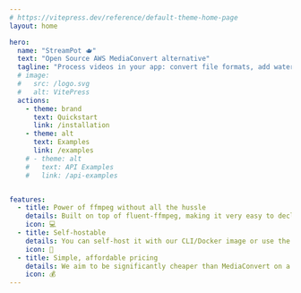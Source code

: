 ```yaml
---
# https://vitepress.dev/reference/default-theme-home-page
layout: home

hero:
  name: "StreamPot 🫖"
  text: "Open Source AWS MediaConvert alternative"
  tagline: "Process videos in your app: convert file formats, add watermarks, make clips. And much more."
  # image:
  #   src: /logo.svg
  #   alt: VitePress
  actions:
    - theme: brand
      text: Quickstart
      link: /installation
    - theme: alt
      text: Examples
      link: /examples
    # - theme: alt
    #   text: API Examples
    #   link: /api-examples


features:
  - title: Power of ffmpeg without all the hussle
    details: Built on top of fluent-ffmpeg, making it very easy to declare your media operations.
    icon: 💻
  - title: Self-hostable
    details: You can self-host it with our CLI/Docker image or use the hosted service.
    icon: 🚀
  - title: Simple, affordable pricing
    details: We aim to be significantly cheaper than MediaConvert on a hosted version. 
    icon: 💰
---
```



